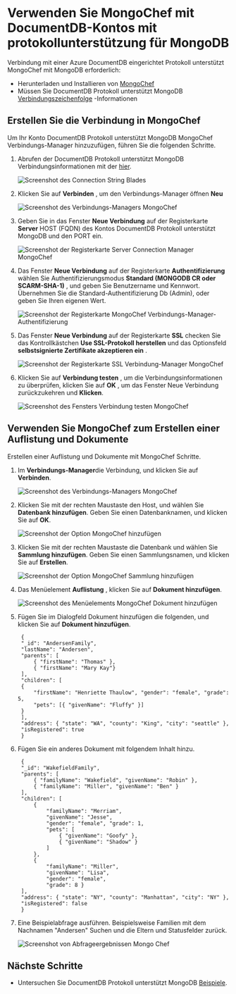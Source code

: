 <properties 
    pageTitle="Verwenden Sie MongoChef mit einem DocumentDB-Konto Protokoll unterstützt MongoDB | Microsoft Azure" 
    description="Erfahren Sie, wie MongoChef mit einem DocumentDB-Konto Protokoll unterstützt jetzt verfügbar für Vorschau MongoDB verwendet." 
    keywords="mongochef"
    services="documentdb" 
    authors="AndrewHoh" 
    manager="jhubbard" 
    editor="" 
    documentationCenter=""/>

<tags 
    ms.service="documentdb" 
    ms.workload="data-services" 
    ms.tgt_pltfrm="na" 
    ms.devlang="na" 
    ms.topic="article" 
    ms.date="08/25/2016" 
    ms.author="anhoh"/>

# <a name="use-mongochef-with-a-documentdb-account-with-protocol-support-for-mongodb"></a>Verwenden Sie MongoChef mit DocumentDB-Kontos mit protokollunterstützung für MongoDB

Verbindung mit einer Azure DocumentDB eingerichtet Protokoll unterstützt MongoChef mit MongoDB erforderlich:

- Herunterladen und Installieren von [MongoChef](http://3t.io/mongochef)
- Müssen Sie DocumentDB Protokoll unterstützt MongoDB [Verbindungszeichenfolge](documentdb-connect-mongodb-account.md) -Informationen

## <a name="create-the-connection-in-mongochef"></a>Erstellen Sie die Verbindung in MongoChef  

Um Ihr Konto DocumentDB Protokoll unterstützt MongoDB MongoChef Verbindungs-Manager hinzuzufügen, führen Sie die folgenden Schritte.

1. Abrufen der DocumentDB Protokoll unterstützt MongoDB Verbindungsinformationen mit der [hier](documentdb-connect-mongodb-account.md).

    ![Screenshot des Connection String Blades](./media/documentdb-mongodb-mongochef/ConnectionStringBlade.png)

2. Klicken Sie auf **Verbinden** , um den Verbindungs-Manager öffnen **Neu**

    ![Screenshot des Verbindungs-Managers MongoChef](./media/documentdb-mongodb-mongochef/ConnectionManager.png)
    
2. Geben Sie in das Fenster **Neue Verbindung** auf der Registerkarte **Server** HOST (FQDN) des Kontos DocumentDB Protokoll unterstützt MongoDB und den PORT ein.
    
    ![Screenshot der Registerkarte Server Connection Manager MongoChef](./media/documentdb-mongodb-mongochef/ConnectionManagerServerTab.png)

3. Das Fenster **Neue Verbindung** auf der Registerkarte **Authentifizierung** wählen Sie Authentifizierungsmodus **Standard (MONGODB CR oder SCARM-SHA-1)** , und geben Sie Benutzername und Kennwort.  Übernehmen Sie die Standard-Authentifizierung Db (Admin), oder geben Sie Ihren eigenen Wert.

    ![Screenshot der Registerkarte MongoChef Verbindungs-Manager-Authentifizierung](./media/documentdb-mongodb-mongochef/ConnectionManagerAuthenticationTab.png)

4. Das Fenster **Neue Verbindung** auf der Registerkarte **SSL** checken Sie das Kontrollkästchen **Use SSL-Protokoll herstellen** und das Optionsfeld **selbstsignierte Zertifikate akzeptieren ein** .

    ![Screenshot der Registerkarte SSL Verbindung-Manager MongoChef](./media/documentdb-mongodb-mongochef/ConnectionManagerSSLTab.png)

5. Klicken Sie auf **Verbindung testen** , um die Verbindungsinformationen zu überprüfen, klicken Sie auf **OK** , um das Fenster Neue Verbindung zurückzukehren und **Klicken**.

    ![Screenshot des Fensters Verbindung testen MongoChef](./media/documentdb-mongodb-mongochef/TestConnectionResults.png)

## <a name="use-mongochef-to-create-a-database-collection-and-documents"></a>Verwenden Sie MongoChef zum Erstellen einer Auflistung und Dokumente  

Erstellen einer Auflistung und Dokumente mit MongoChef Schritte.

1. Im **Verbindungs-Manager**die Verbindung, und klicken Sie auf **Verbinden**.

    ![Screenshot des Verbindungs-Managers MongoChef](./media/documentdb-mongodb-mongochef/ConnectToAccount.png)

2. Klicken Sie mit der rechten Maustaste den Host, und wählen Sie **Datenbank hinzufügen**.  Geben Sie einen Datenbanknamen, und klicken Sie auf **OK**.
    
    ![Screenshot der Option MongoChef hinzufügen](./media/documentdb-mongodb-mongochef/AddDatabase1.png)

3. Klicken Sie mit der rechten Maustaste die Datenbank und wählen Sie **Sammlung hinzufügen**.  Geben Sie einen Sammlungsnamen, und klicken Sie auf **Erstellen**.

    ![Screenshot der Option MongoChef Sammlung hinzufügen](./media/documentdb-mongodb-mongochef/AddCollection.png)

4. Das Menüelement **Auflistung** , klicken Sie auf **Dokument hinzufügen**.

    ![Screenshot des Menüelements MongoChef Dokument hinzufügen](./media/documentdb-mongodb-mongochef/AddDocument1.png)

5. Fügen Sie im Dialogfeld Dokument hinzufügen die folgenden, und klicken Sie auf **Dokument hinzufügen**.

        {
        "_id": "AndersenFamily",
        "lastName": "Andersen",
        "parents": [
            { "firstName": "Thomas" },
            { "firstName": "Mary Kay"}
        ],
        "children": [
        {
            "firstName": "Henriette Thaulow", "gender": "female", "grade": 5,
            "pets": [{ "givenName": "Fluffy" }]
        }
        ],
        "address": { "state": "WA", "county": "King", "city": "seattle" },
        "isRegistered": true
        }

    
6. Fügen Sie ein anderes Dokument mit folgendem Inhalt hinzu.

        {
        "_id": "WakefieldFamily",
        "parents": [
            { "familyName": "Wakefield", "givenName": "Robin" },
            { "familyName": "Miller", "givenName": "Ben" }
        ],
        "children": [
            {
                "familyName": "Merriam", 
                "givenName": "Jesse", 
                "gender": "female", "grade": 1,
                "pets": [
                    { "givenName": "Goofy" },
                    { "givenName": "Shadow" }
                ]
            },
            { 
                "familyName": "Miller", 
                "givenName": "Lisa", 
                "gender": "female", 
                "grade": 8 }
        ],
        "address": { "state": "NY", "county": "Manhattan", "city": "NY" },
        "isRegistered": false
        }

7. Eine Beispielabfrage ausführen. Beispielsweise Familien mit dem Nachnamen "Andersen" Suchen und die Eltern und Statusfelder zurück.

    ![Screenshot von Abfrageergebnissen Mongo Chef](./media/documentdb-mongodb-mongochef/QueryDocument1.png)
    

## <a name="next-steps"></a>Nächste Schritte

- Untersuchen Sie DocumentDB Protokoll unterstützt MongoDB [Beispiele](documentdb-mongodb-samples.md).

 
